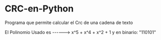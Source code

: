 # CRC-en-Python
 Programa que permite calcular el Crc de una cadena de texto
 
 El Polinomio Usado es ------>  x^5 + x^4 + x^2 + 1 y en binario: "110101" 
